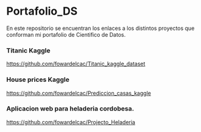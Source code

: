 # Portafolio_DS

En este repositorio se encuentran los enlaces a los distintos proyectos que conforman mi portafolio de Cientifico de Datos.

### Titanic Kaggle 
https://github.com/fowardelcac/Titanic_kaggle_dataset

### House prices Kaggle 
https://github.com/fowardelcac/Prediccion_casas_kaggle

### Aplicacion web para heladeria cordobesa.
https://github.com/fowardelcac/Projecto_Heladeria

